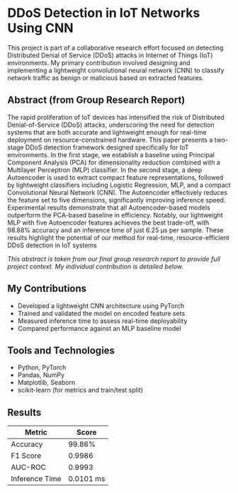 # DDoS Detection in IoT Networks Using CNN

This project is part of a collaborative research effort focused on detecting Distributed Denial of Service (DDoS) attacks in Internet of Things (IoT) environments. My primary contribution involved designing and implementing a lightweight convolutional neural network (CNN) to classify network traffic as benign or malicious based on extracted features.

## Abstract (from Group Research Report)

The rapid proliferation of IoT devices has intensified the risk of Distributed Denial-of-Service (DDoS) attacks, underscoring the need for detection systems that are both accurate and lightweight enough for real-time deployment on resource-constrained hardware. This paper presents a two-stage DDoS detection framework designed specifically for IoT environments. In the first stage, we establish a baseline using Principal Component Analysis (PCA) for dimensionality reduction combined with a Multilayer Perceptron (MLP) classifier. In the second stage, a deep Autoencoder is used to extract compact feature representations, followed by lightweight classifiers including Logistic Regression, MLP, and a compact Convolutional Neural Network (CNN). The Autoencoder effectively reduces the feature set to five dimensions, significantly improving inference speed. Experimental results demonstrate that all Autoencoder-based models outperform the PCA-based baseline in efficiency. Notably, our lightweight MLP with five Autoencoder features achieves the best trade-off, with 98.88% accuracy and an inference time of just 6.25 μs per sample. These results highlight the potential of our method for real-time, resource-efficient DDoS detection in IoT systems

*This abstract is taken from our final group research report to provide full project context. My individual contribution is detailed below.*

## My Contributions

- Developed a lightweight CNN architecture using PyTorch
- Trained and validated the model on encoded feature sets
- Measured inference time to assess real-time deployability
- Compared performance against an MLP baseline model

## Tools and Technologies

- Python, PyTorch
- Pandas, NumPy
- Matplotlib, Seaborn
- scikit-learn (for metrics and train/test split)

## Results

| Metric       | Score   |
|--------------|---------|
| Accuracy     | 99.86%  |
| F1 Score     | 0.9986  |
| AUC-ROC      | 0.9993  |
| Inference Time | 0.0101 ms |
